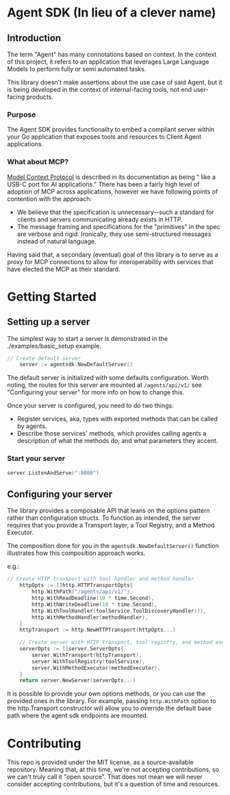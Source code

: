 # Agent SDK (In lieu of a clever name)

## Introduction
The term "Agent" has many connotations based on context. In the context of this project, it refers to an application that leverages Large Language Models to perform fully or semi automated tasks.

This library doesn't make assertions about the use case of said Agent, but it is being developed in the context of internal-facing tools, not end user-facing products.

### Purpose
The Agent SDK provides functionality to embed a compliant server within your Go application that exposes tools and resources to Client Agent applications. 


### What about MCP?
[Model Context Protocol](https://modelcontextprotocol.io/) is described in its documentation as being " like a USB-C port for AI applications."
There has been a fairly high level of adoption of MCP across applications, however we have following points of contention with the approach:
* We believe that the specification is unnecessary--such a standard for clients and servers communicating already exists in HTTP. 
* The message framing and specifications for the "primitives" in the spec are verbose and rigid. Ironically, they use semi-structured messages instead of natural language.

Having said that, a secondary (eventual) goal of this library is to serve as a proxy for MCP connections to allow for interoperability with services that have elected the MCP as their standard.

# Getting Started
## Setting up a server
The simplest way to start a server is demonstrated in the ./examples/basic_setup example.
```go
// Create default server
	server := agentsdk.NewDefaultServer()
```
The default server is initialized with some defaults configuration. Worth noting, 
the routes for this server are mounted at `/agents/api/v1/` see "Configuring your server" for more info on how to change this.

Once your server is configured, you need to do two things:
- Register services, aka, types with exported methods that can be called by agents.
- Describe those services' methods, which provides calling agents a description of what the methods do, and what parameters they accent.

### Start your server
```go
server.ListenAndServe(":8080")
```

## Configuring your server
The library provides a composable API that leans on the options pattern rather than configuration structs. 
To function as intended, the server requires that you provide a Transport layer, a Tool Registry, and a Method Executor.

The composition done for you in the `agentsdk.NewDefaultServer()` function illustrates how this composition approach works. 

e.g.:
```go
// Create HTTP transport with tool handler and method handler
	httpOpts := []http.HTTPTransportOpts{
		http.WithPath("/agents/api/v1/"),
		http.WithReadDeadline(10 * time.Second),
		http.WithWriteDeadline(10 * time.Second),
		http.WithToolHandler(toolService.ToolDiscoveryHandler()),
		http.WithMethodHandler(methodHandler),
	}
	httpTransport := http.NewHTTPTransport(httpOpts...)

	// Create server with HTTP transport, tool registry, and method executor
	serverOpts := []server.ServerOpts{
		server.WithTransport(httpTransport),
		server.WithToolRegistry(toolService),
		server.WithMethodExecutor(methodExecutor),
	}
	return server.NewServer(serverOpts...)
```

It is possible to provide your own options methods, or you can use the provided ones in the library. For example, passing `http.WithPath` option to the http.Transport constructor will allow you to override the default base path where the agent sdk endpoints are mounted.

# Contributing
This repo is provided under the MIT license, as a source-available repository. Meaning that, at this time, we're not accepting contributions, so we can't truly call it "open source". That does not mean we will never consider accepting contributions, but it's a question of time and resources.